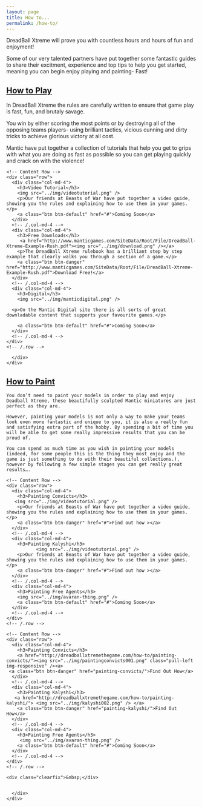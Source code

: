 ```yaml
---
layout: page
title: How to...
permalink: /how-to/
---
```


DreadBall Xtreme will prove you with countless hours and hours of fun and enjoyment!

Some of our very talented partners have put together some fantastic guides to share their excitment, experience and top tips to help you get started, meaning you can begin enjoy playing and painting- Fast!



<div class="panel-group" id="accordion" role="tablist" aria-multiselectable="true">
  <div class="panel panel-default">
    <div class="panel-heading" role="tab" id="headingOne">
      <h2 class="panel-title">
	<a data-toggle="collapse" data-parent="#accordion" href="#collapseOne" aria-expanded="true" aria-controls="collapseOne">
	  How to Play
	</a>
      </h2>
    </div>
    <div id="collapseOne" class="panel-collapse collapse" role="tabpanel" aria-labelledby="headingOne">
      <div class="panel-body">

In DreadBall Xtreme the rules are carefully written to ensure that game play is fast, fun, and brutaly savage. 

You win by either scoring the most points or by destroying all of the opposing teams players- using brilliant tactics, vicious cunning and dirty tricks to achieve glorious victory at all cost. 

Mantic have put together a collection of tutorials that help you get to grips with what you are doing as fast as possible so you can get playing quickly and crack on with the violence!

	<!-- Content Row -->
	<div class="row">
	  <div class="col-md-4">
	    <h3>Video Tutorial</h3>
	    <img src="../img/videotutorial.png" />
	    <p>Our friends at Beasts of War have put together a video guide, showing you the rules and explaining how to use them in your games.</p>
	    <a class="btn btn-default" href="#">Coming Soon</a>
	  </div>
	  <!-- /.col-md-4 -->
	  <div class="col-md-4">
	    <h3>Free Downloads</h3>
	     <a href="http://www.manticgames.com/SiteData/Root/File/DreadBall-Xtreme-Example-Rush.pdf"><img src="../img/download.png" /></a>
	    <p>The DreadBall Xtreme rulebook has a brilliant step by step example that clearly walks you through a section of a game.</p>
	    <a class="btn btn-danger" href="http://www.manticgames.com/SiteData/Root/File/DreadBall-Xtreme-Example-Rush.pdf">Download Free!</a>
	  </div>
	  <!-- /.col-md-4 -->
	  <div class="col-md-4">
	    <h3>Digital</h3>
	    <img src="../img/manticdigital.png" />
	   
	  <p>On the Mantic Digital site there is all sorts of great downladable content that supports your favourite games.</p>

	    <a class="btn btn-default" href="#">Coming Soon</a>
	  </div>
	  <!-- /.col-md-4 -->
	</div>
	<!-- /.row -->

      </div>
    </div>
  </div>
  <div class="panel panel-default">
    <div class="panel-heading" role="tab" id="headingTwo">
      <h2 class="panel-title">
        <a class="collapsed" data-toggle="collapse" data-parent="#accordion" href="#collapseTwo" aria-expanded="false" aria-controls="collapseTwo">
          How to Paint
        </a>
      </h2>
    </div>
    <div id="collapseTwo" class="panel-collapse collapse" role="tabpanel" aria-labelledby="headingTwo">
      <div class="panel-body">

	You don’t need to paint your models in order to play and enjoy Deadball Xtreme, these beautifully sculpted Mantic miniatures are just perfect as they are.

	However, painting your models is not only a way to make your teams look even more fantastic and unique to you, it is also a really fun and satisfying extra part of the hobby. By spending a bit of time you will be able to get some really impressive results that you can be proud of.

	You can spend as much time as you wish in painting your models (indeed, for some people this is the thing they most enjoy and the game is just something to do with their beautiful collections.), however by following a few simple stages you can get really great results….
	
	<!-- Content Row -->
	<div class="row">
	  <div class="col-md-4">
	    <h3>Painting Convicts</h3>
	   <img src="../img/videotutorial.png" />
	    <p>Our friends at Beasts of War have put together a video guide, showing you the rules and explaining how to use them in your games.</p>
	    <a class="btn btn-danger" href="#">Find out how ></a>
	  </div>
	  <!-- /.col-md-4 -->
	  <div class="col-md-4">
	    <h3>Painting Kalyshi</h3>
	     	   <img src="../img/videotutorial.png" />
	    <p>Our friends at Beasts of War have put together a video guide, showing you the rules and explaining how to use them in your games.</p>
	    <a class="btn btn-danger" href="#">Find out how ></a>
	  </div>
	  <!-- /.col-md-4 -->
	  <div class="col-md-4">
	    <h3>Painting Free Agents</h3>
	    <img src="../img/avaran-thing.png" />
	    <a class="btn btn-default" href="#">Coming Soon</a>
	  </div>
	  <!-- /.col-md-4 -->
	</div>
	<!-- /.row -->

	<!-- Content Row -->
	<div class="row">
	  <div class="col-md-4">
	    <h3>Painting Convicts</h3>
	    <a href="http://dreadballxtremethegame.com/how-to/painting-convicts/"><img src="../img/paintingconvicts001.png" class="pull-left img-responsive" /><a>
	 <a class="btn btn-danger" href="painting-convicts/">Find Out How</a>
	  </div>
	  <!-- /.col-md-4 -->
	  <div class="col-md-4">
	    <h3>Painting Kalyshi</h3>
	   <a href="http://dreadballxtremethegame.com/how-to/painting-kalyshi/"> <img src="../img/kalyshi002.png" /> </a>
	    <a class="btn btn-danger" href="painting-kalyshi/">Find Out How</a>
	  </div>
	  <!-- /.col-md-4 -->
	  <div class="col-md-4">
	    <h3>Painting Free Agents</h3>
	     <img src="../img/avaran-thing.png" />
	    <a class="btn btn-default" href="#">Coming Soon</a>
	  </div>
	  <!-- /.col-md-4 -->
	</div>
	<!-- /.row -->

	<div class="clearfix">&nbsp;</div>


      </div>
    </div>
  </div>
</div>

